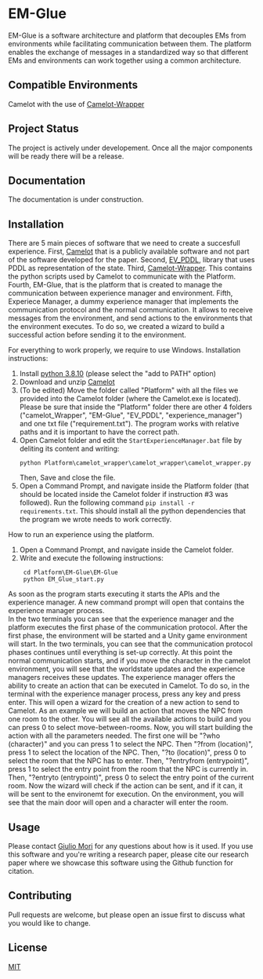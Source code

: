 # EM-Glue
EM-Glue is a software architecture and platform that decouples EMs from environments while facilitating communication between them. 
The platform enables the exchange of messages in a standardized way so that different EMs and environments can work together using a common architecture.

## Compatible Environments
Camelot with the use of [Camelot-Wrapper](https://github.com/liogiu2/Camelot-Wrapper)

## Project Status
The project is actively under developement. Once all the major components will be ready there will be a release. 

## Documentation
The documentation is under construction. 

## Installation
There are 5 main pieces of software that we need to create a succesfull experience. 
First, [Camelot](http://cs.uky.edu/~sgware/projects/camelot/v1-2/) that is a publicly available software and not part of the software developed for the paper. 
Second, [EV_PDDL](https://github.com/liogiu2/EV_PDDL/tree/camelot_dev), library that uses PDDL as representation of the state. 
Third, [Camelot-Wrapper](https://github.com/liogiu2/Camelot-Wrapper). This contains the python scripts used by Camelot to communicate with the Platform.
Fourth, EM-Glue, that is the platform that is created to manage the communication between experience manager and environment.
Fifth, Experiece Manager, a dummy experience manager that implements the communication protocol and the normal communication. It allows to receive messages from the environment, and send actions to the environments that the environment executes. To do so, we created a wizard to build a successful action before sending it to the environment.

For everything to work properly, we require to use Windows.
Installation instructions:
1) Install [python 3.8.10](https://www.python.org/downloads/release/python-3810/) (please select the "add to PATH" option)
2) Download and unzip [Camelot](http://cs.uky.edu/~sgware/projects/camelot/v1-2/)
3) (To be edited) Move the folder called "Platform" with all the files we provided into the Camelot folder (where the Camelot.exe is located). Please be sure that inside the "Platform" folder there are other 4 folders ("camelot_Wrapper", "EM-Glue", "EV_PDDL", "experience_manager") and one txt file ("requirement.txt"). The program works with relative paths and it is important to have the correct path. 
4) Open Camelot folder and edit the ```StartExperienceManager.bat``` file by deliting its content and writing:
   ```
   python Platform\camelot_wrapper\camelot_wrapper\camelot_wrapper.py
   ```
   Then, Save and close the file.
5) Open a Command Prompt, and navigate inside the Platform folder (that should be located inside the Camelot folder if instruction #3 was followed). Run the following command ```pip install -r requirements.txt```. This should install all the python dependencies that the program we wrote needs to work correctly.

How to run an experience using the platform.
1) Open a Command Prompt, and navigate inside the Camelot folder.
2) Write and execute the following instructions:
   ```
	cd Platform\EM-Glue\EM-Glue
	python EM_Glue_start.py
	```

As soon as the program starts executing it starts the APIs and the experience manager.
A new command prompt will open that contains the experience manager process.  
In the two terminals you can see that the experience manager and the platform executes the first phase of the communication protocol.
After the first phase, the environment will be started and a Unity game environment will start. 
In the two terminals, you can see that the communication protocol phases continues until everything is set-up correctly. 
At this point the normal communication starts, and if you move the character in the camelot environment, you will see that the worldstate updates and the experience managers receives these updates. 
The experience manager offers the ability to create an action that can be executed in Camelot. To do so, in the terminal with the experience manager process, press any key and press enter.
This will open a wizard for the creation of a new action to send to Camelot.
As an example we will build an action that moves the NPC from one room to the other.
You will see all the available actions to build and you can press 0 to select move-between-rooms.
Now, you will start building the action with all the parameters needed.
The first one will be "?who (character)" and you can press 1 to select the NPC.
Then "?from (location)", press 1 to select the location of the NPC.
Then, "?to (location)", press 0 to select the room that the NPC has to enter.
Then, "?entryfrom (entrypoint)", press 1 to select the entry point from the room that the NPC is currently in.
Then, "?entryto (entrypoint)", press 0 to select the entry point of the current room.
Now the wizard will check if the action can be sent, and if it can, it will be sent to the environemt for execution.
On the environment, you will see that the main door will open and a character will enter the room.

## Usage
Please contact [Giulio Mori](https://github.com/liogiu2) for any questions about how is it used.
If you use this software and you're writing a research paper, please cite our research paper where we showcase this software using the Github function for citation. 

## Contributing
Pull requests are welcome, but please open an issue first to discuss what you would like to change.

## License
[MIT](https://choosealicense.com/licenses/mit/)

